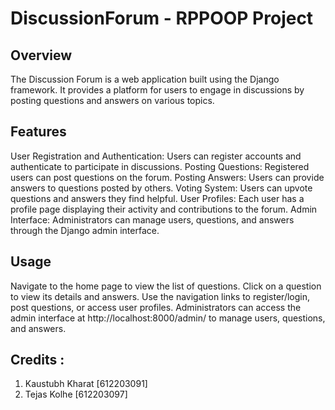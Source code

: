 
# DiscussionForum - RPPOOP Project

## Overview
The Discussion Forum is a web application built using the Django framework. It provides a platform for users to engage in discussions by posting questions and answers on various topics.

## Features
User Registration and Authentication: Users can register accounts and authenticate to participate in discussions.
Posting Questions: Registered users can post questions on the forum.
Posting Answers: Users can provide answers to questions posted by others.
Voting System: Users can upvote questions and answers they find helpful.
User Profiles: Each user has a profile page displaying their activity and contributions to the forum.
Admin Interface: Administrators can manage users, questions, and answers through the Django admin interface.

## Usage
Navigate to the home page to view the list of questions.
Click on a question to view its details and answers.
Use the navigation links to register/login, post questions, or access user profiles.
Administrators can access the admin interface at http://localhost:8000/admin/ to manage users, questions, and answers.

## Credits : 
1. Kaustubh Kharat [612203091]
2. Tejas Kolhe [612203097]
